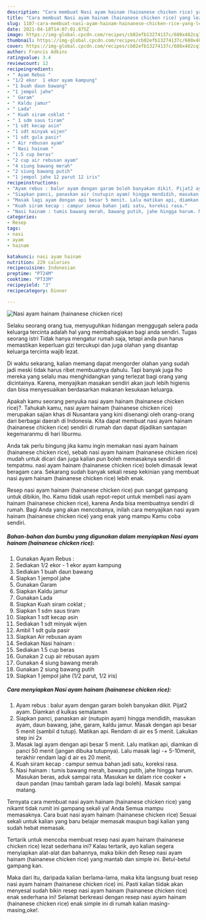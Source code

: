 ```yaml
---
description: "Cara membuat Nasi ayam hainam (hainanese chicken rice) yang lezat dan Mudah Dibuat"
title: "Cara membuat Nasi ayam hainam (hainanese chicken rice) yang lezat dan Mudah Dibuat"
slug: 1107-cara-membuat-nasi-ayam-hainam-hainanese-chicken-rice-yang-lezat-dan-mudah-dibuat
date: 2021-04-18T14:07:01.875Z
image: https://img-global.cpcdn.com/recipes/cb02efb13274137c/680x482cq70/nasi-ayam-hainam-hainanese-chicken-rice-foto-resep-utama.jpg
thumbnail: https://img-global.cpcdn.com/recipes/cb02efb13274137c/680x482cq70/nasi-ayam-hainam-hainanese-chicken-rice-foto-resep-utama.jpg
cover: https://img-global.cpcdn.com/recipes/cb02efb13274137c/680x482cq70/nasi-ayam-hainam-hainanese-chicken-rice-foto-resep-utama.jpg
author: Francis Adkins
ratingvalue: 3.4
reviewcount: 12
recipeingredient:
- " Ayam Rebus "
- "1/2 ekor  1 ekor ayam kampung"
- "1 buah daun bawang"
- "1 jempol jahe"
- " Garam"
- " Kaldu jamur"
- " Lada"
- " Kuah siram coklat "
- " 1 sdm saus tiram"
- "1 sdt kecap asin"
- "1 sdt minyak wijen"
- "1 sdt gula pasir"
- " Air rebusan ayam"
- " Nasi hainam "
- "1.5 cup beras"
- "2 cup air rebusan ayam"
- "4 siung bawang merah"
- "2 siung bawang putih"
- "1 jempol jahe 12 parut 12 iris"
recipeinstructions:
- "Ayam rebus : balur ayam dengan garam boleh banyakan dikit. Pijat2 ayam. Diamkan d kulkas semalaman"
- "Siapkan panci, panaskan air (nutupin ayam) hingga mendidih, masukan ayam, daun bawang, jahe, garam, kaldu jamur. Masak dengan api besar 5 menit (sambil d tutup). Matikan api. Rendam di air es 5 menit. Lakukan step ini 2x"
- "Masak lagi ayam dengan api besar 5 menit. Lalu matikan api, diamkan di panci 50 menit (jangan dibuka tutupnya). Lalu masak lagi -+ 5-10menit, terakhir rendam lagi d air es 20 menit."
- "Kuah siram kecap : campur semua bahan jadi satu, koreksi rasa."
- "Nasi hainam : tumis bawang merah, bawang putih, jahe hingga harum. Masukan beras, aduk sampai rata. Masukan ke dalam rice cooker + daun pandan (mau tambah garam lada lagi boleh). Masak sampai matang."
categories:
- Resep
tags:
- nasi
- ayam
- hainam

katakunci: nasi ayam hainam 
nutrition: 229 calories
recipecuisine: Indonesian
preptime: "PT24M"
cooktime: "PT33M"
recipeyield: "3"
recipecategory: Dinner

---
```



![Nasi ayam hainam (hainanese chicken rice)](https://img-global.cpcdn.com/recipes/cb02efb13274137c/680x482cq70/nasi-ayam-hainam-hainanese-chicken-rice-foto-resep-utama.jpg)

Selaku seorang orang tua, menyuguhkan hidangan menggugah selera pada keluarga tercinta adalah hal yang membahagiakan bagi anda sendiri. Tugas seorang istri Tidak hanya mengatur rumah saja, tetapi anda pun harus memastikan keperluan gizi tercukupi dan juga olahan yang disantap keluarga tercinta wajib lezat.

Di waktu  sekarang, kalian memang dapat mengorder olahan yang sudah jadi meski tidak harus ribet membuatnya dahulu. Tapi banyak juga lho mereka yang selalu mau menghidangkan yang terlezat bagi orang yang dicintainya. Karena, menyajikan masakan sendiri akan jauh lebih higienis dan bisa menyesuaikan berdasarkan makanan kesukaan keluarga. 



Apakah kamu seorang penyuka nasi ayam hainam (hainanese chicken rice)?. Tahukah kamu, nasi ayam hainam (hainanese chicken rice) merupakan sajian khas di Nusantara yang kini disenangi oleh orang-orang dari berbagai daerah di Indonesia. Kita dapat membuat nasi ayam hainam (hainanese chicken rice) sendiri di rumah dan dapat dijadikan santapan kegemaranmu di hari liburmu.

Anda tak perlu bingung jika kamu ingin memakan nasi ayam hainam (hainanese chicken rice), sebab nasi ayam hainam (hainanese chicken rice) mudah untuk dicari dan juga kalian pun boleh memasaknya sendiri di tempatmu. nasi ayam hainam (hainanese chicken rice) boleh dimasak lewat beragam cara. Sekarang sudah banyak sekali resep kekinian yang membuat nasi ayam hainam (hainanese chicken rice) lebih enak.

Resep nasi ayam hainam (hainanese chicken rice) pun sangat gampang untuk dibikin, lho. Kamu tidak usah repot-repot untuk membeli nasi ayam hainam (hainanese chicken rice), karena Anda bisa membuatnya sendiri di rumah. Bagi Anda yang akan mencobanya, inilah cara menyajikan nasi ayam hainam (hainanese chicken rice) yang enak yang mampu Kamu coba sendiri.

<!--inarticleads1-->

##### Bahan-bahan dan bumbu yang digunakan dalam menyiapkan Nasi ayam hainam (hainanese chicken rice):

1. Gunakan  Ayam Rebus :
1. Sediakan 1/2 ekor - 1 ekor ayam kampung
1. Sediakan 1 buah daun bawang
1. Siapkan 1 jempol jahe
1. Gunakan  Garam
1. Siapkan  Kaldu jamur
1. Gunakan  Lada
1. Siapkan  Kuah siram coklat ;
1. Siapkan  1 sdm saus tiram
1. Siapkan 1 sdt kecap asin
1. Sediakan 1 sdt minyak wijen
1. Ambil 1 sdt gula pasir
1. Siapkan  Air rebusan ayam
1. Sediakan  Nasi hainam :
1. Sediakan 1.5 cup beras
1. Gunakan 2 cup air rebusan ayam
1. Gunakan 4 siung bawang merah
1. Gunakan 2 siung bawang putih
1. Siapkan 1 jempol jahe (1/2 parut, 1/2 iris)




<!--inarticleads2-->

##### Cara menyiapkan Nasi ayam hainam (hainanese chicken rice):

1. Ayam rebus : balur ayam dengan garam boleh banyakan dikit. Pijat2 ayam. Diamkan d kulkas semalaman
1. Siapkan panci, panaskan air (nutupin ayam) hingga mendidih, masukan ayam, daun bawang, jahe, garam, kaldu jamur. Masak dengan api besar 5 menit (sambil d tutup). Matikan api. Rendam di air es 5 menit. Lakukan step ini 2x
1. Masak lagi ayam dengan api besar 5 menit. Lalu matikan api, diamkan di panci 50 menit (jangan dibuka tutupnya). Lalu masak lagi -+ 5-10menit, terakhir rendam lagi d air es 20 menit.
1. Kuah siram kecap : campur semua bahan jadi satu, koreksi rasa.
1. Nasi hainam : tumis bawang merah, bawang putih, jahe hingga harum. Masukan beras, aduk sampai rata. Masukan ke dalam rice cooker + daun pandan (mau tambah garam lada lagi boleh). Masak sampai matang.




Ternyata cara membuat nasi ayam hainam (hainanese chicken rice) yang nikamt tidak rumit ini gampang sekali ya! Anda Semua mampu memasaknya. Cara buat nasi ayam hainam (hainanese chicken rice) Sesuai sekali untuk kalian yang baru belajar memasak maupun bagi kalian yang sudah hebat memasak.

Tertarik untuk mencoba membuat resep nasi ayam hainam (hainanese chicken rice) lezat sederhana ini? Kalau tertarik, ayo kalian segera menyiapkan alat-alat dan bahannya, maka bikin deh Resep nasi ayam hainam (hainanese chicken rice) yang mantab dan simple ini. Betul-betul gampang kan. 

Maka dari itu, daripada kalian berlama-lama, maka kita langsung buat resep nasi ayam hainam (hainanese chicken rice) ini. Pasti kalian tiidak akan menyesal sudah bikin resep nasi ayam hainam (hainanese chicken rice) enak sederhana ini! Selamat berkreasi dengan resep nasi ayam hainam (hainanese chicken rice) enak simple ini di rumah kalian masing-masing,oke!.

